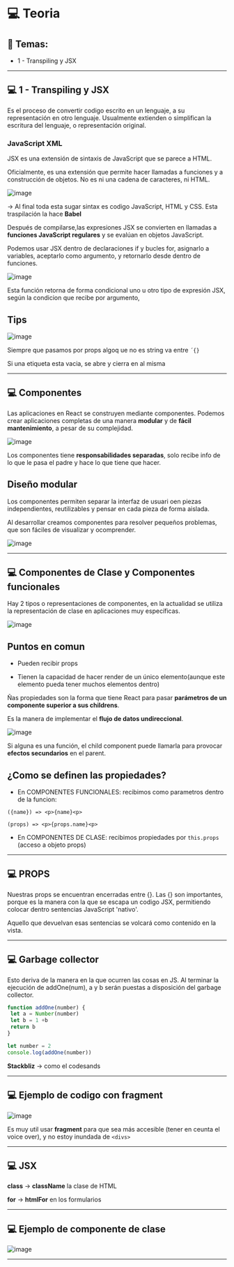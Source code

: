 # :computer: Teoria

## :book: Temas:

 - 1 - Transpiling y JSX
 
---

## :computer: 1 - Transpiling y JSX

Es el proceso de convertir codigo escrito en un lenguaje, a su representación en otro lenguaje. Usualmente extienden o simplifican la escritura del lenguaje, o representación original.

### JavaScript XML

JSX es una extensión de sintaxis de JavaScript que se parece a HTML.

Oficialmente, es una extensión que permite hacer llamadas a funciones y a construcción de objetos. No es ni una cadena de caracteres, ni HTML.

![image](https://github.com/eugenia1984/react-varios-cursos/assets/72580574/fe29c2a9-9989-499d-a3d0-ce4e031a0ee8)

-> Al final toda esta sugar sintax es codigo JavaScript, HTML y CSS. Esta traspilación la hace **Babel**

Después de compilarse,las expresiones JSX se convierten en llamadas a **funciones JavaScript regulares** y se evalúan en objetos JavaScript.

Podemos usar JSX dentro de declaraciones if y bucles for, asignarlo a variables, aceptarlo como argumento, y retornarlo desde dentro de funciones.


![image](https://github.com/eugenia1984/react-varios-cursos/assets/72580574/98b2faa2-976e-4d10-a360-81b88e33bcd7)


Esta función retorna de forma condicional uno u otro tipo de expresión JSX, según la condicion que recibe por argumento,


## Tips

![image](https://github.com/eugenia1984/react-varios-cursos/assets/72580574/f781a293-411a-43c7-92a8-cf090b8b40fa)


Siempre que pasamos por props algoq ue no es string va entre `´{}`

Si una etiqueta esta vacia, se abre y cierra en al misma

---

## :computer: Componentes

Las aplicaciones en React se construyen mediante componentes. Podemos crear aplicaciones completas de una manera **modular** y de **fácil mantenimiento**, a pesar de su complejidad.

![image](https://github.com/eugenia1984/react-varios-cursos/assets/72580574/068fbc50-8a08-4abb-bec9-15db6ba3e6ba)


Los componentes tiene **responsabilidades separadas**, solo recibe info de lo que le pasa el padre y hace lo que tiene que hacer.


## Diseño modular

Los componentes permiten separar la interfaz de usuari oen piezas independientes, reutilizables y pensar en cada pieza de forma aislada.

Al desarrollar creamos componentes para resolver pequeños problemas, que son fáciles de visualizar y ocomprender.

![image](https://github.com/eugenia1984/react-varios-cursos/assets/72580574/f358c897-3707-4409-9bcb-558a4efe11b7)


---

## :computer: Componentes de Clase y Componentes funcionales

Hay 2 tipos o representaciones de componentes, en la actualidad se utiliza la representación de clase en aplicaciones muy específicas.


![image](https://github.com/eugenia1984/react-varios-cursos/assets/72580574/3056e551-9ecf-4809-bb0b-08322dd68062)


## Puntos en comun


- Pueden recibir props

- Tienen la capacidad de hacer render de un único elemento(aunque este elemento pueda tener muchos elementos dentro)

Ñas propiedades son la forma que tiene React para pasar **parámetros de un componente superior a sus childrens**.

Es la manera de implementar el **flujo de datos undireccional**.

![image](https://github.com/eugenia1984/react-varios-cursos/assets/72580574/3b51282b-5907-4153-9874-1d6dd6c10703)

Si alguna es una función, el child component puede llamarla para provocar **efectos secundarios** en el parent.

## ¿Como se definen las propiedades?

- En COMPONENTES FUNCIONALES: recibimos como parametros dentro de la funcion:

```JSX
({name}) => <p>{name}<p>
```


```JSX
(props) => <p>{props.name}<p>
```

- En COMPONENTES DE CLASE: recibimos propiedades por `this.props` (acceso a objeto props)

---

## :computer: PROPS

Nuestras props se encuentran encerradas entre {}. Las {} son importantes, porque es la manera con la que se escapa un codigo JSX, permitiendo colocar dentro sentencias JavaScript 'nativo'.

Aquello que devuelvan esas sentencias se volcará como contenido en la vista.

---

## :computer: Garbage collector

Esto deriva de la manera en la que ocurren las cosas en JS. Al terminar la ejecución de addOne(num), a y b serán puestas a disposición del garbage collector.

```JavaScript
function addOne(number) {
 let a = Number(number)
 let b = 1 +b
 return b
}

let number = 2
console.log(addOne(number))
```

**Stackbliz** -> como el codesands

---

## :computer: Ejemplo de codigo con fragment

![image](https://github.com/eugenia1984/react-varios-cursos/assets/72580574/f6be6e47-20b0-48ef-90c7-b8ee6f969fa4)

Es muy util usar **fragment** para que sea más accesible (tener en ceunta el voice over), y no estoy inundada de `<divs>`

---

## :computer: JSX

**class** -> **className** la clase de HTML

**for** -> **htmlFor** en los formularios

---

## :computer: Ejemplo de componente de clase

![image](https://github.com/eugenia1984/react-varios-cursos/assets/72580574/2dc2471a-0422-4860-b451-2f813cc71fec)


---
